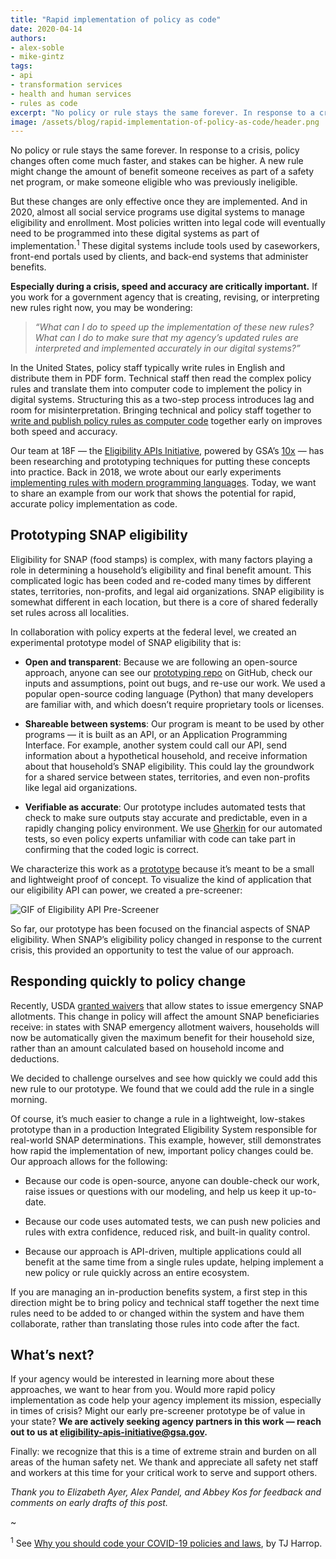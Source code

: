 ```yaml
---
title: "Rapid implementation of policy as code"
date: 2020-04-14
authors:
- alex-soble
- mike-gintz
tags:
- api
- transformation services
- health and human services
- rules as code
excerpt: "No policy or rule stays the same forever. In response to a crisis, policy changes often come much faster, and stakes can be higher."
image: /assets/blog/rapid-implementation-of-policy-as-code/header.png
---
```


No policy or rule stays the same forever. In response to a crisis, policy changes often come much faster, and stakes can be higher. A new rule might change the amount of benefit someone receives as part of a safety net program, or make someone eligible who was previously ineligible.

But these changes are only effective once they are implemented. And in 2020, almost all social service programs use digital systems to manage eligibility and enrollment. Most policies written into legal code will eventually need to be programmed into these digital systems as part of implementation.<sup>1</sup> These digital systems include tools used by caseworkers, front-end portals used by clients, and back-end systems that administer benefits.

**Especially during a crisis, speed and accuracy are critically important.** If you work for a government agency that is creating, revising, or interpreting new rules right now, you may be wondering:

> *“What can I do to speed up the implementation of these new rules? What can I do to make sure that my agency’s updated rules are interpreted and implemented accurately in our digital systems?”*

In the United States, policy staff typically write rules in English and distribute them in PDF form. Technical staff then read the complex policy rules and translate them into computer code to implement the policy in digital systems. Structuring this as a two-step process introduces lag and room for misinterpretation. Bringing technical and policy staff together to [write and publish policy rules as computer code](https://18f.gsa.gov/2018/10/16/exploring-a-new-way-to-make-eligibility-rules-easier-to-implement/) together early on improves both speed and accuracy.

Our team at 18F — the [Eligibility APIs Initiative](https://github.com/18F/eligibility-rules-service/blob/master/README.md), powered by GSA’s [10x](https://10x.gsa.gov/) — has been researching and prototyping techniques for putting these concepts into practice. Back in 2018, we wrote about our early experiments [implementing rules with modern programming languages](https://18f.gsa.gov/2018/10/09/implementing-rules-without-rules-engines/). Today, we want to share an example from our work that shows the potential for rapid, accurate policy implementation as code.

## Prototyping SNAP eligibility

Eligibility for SNAP (food stamps) is complex, with many factors playing a role in determining a household’s eligibility and final benefit amount. This complicated logic has been coded and re-coded many times by different states, territories, non-profits, and legal aid organizations. SNAP eligibility is somewhat different in each location, but there is a core of shared federally set rules across all localities.

In collaboration with policy experts at the federal level, we created an experimental prototype model of SNAP eligibility that is:

* **Open and transparent**: Because we are following an open-source approach, anyone can see our [prototyping repo](https://github.com/18F/snap-api-prototype) on GitHub, check our inputs and assumptions, point out bugs, and re-use our work. We used a popular open-source coding language (Python) that many developers are familiar with, and which doesn’t require proprietary tools or licenses.

* **Shareable between systems**: Our program is meant to be used by other programs — it is built as an API, or an Application Programming Interface. For example, another system could call our API, send information about a hypothetical household, and receive information about that household’s SNAP eligibility. This could lay the groundwork for a shared service between states, territories, and even non-profits like legal aid organizations.

* **Verifiable as accurate**: Our prototype includes automated tests that check to make sure outputs stay accurate and predictable, even in a rapidly changing policy environment. We use [Gherkin](https://docs.behat.org/en/v2.5/guides/1.gherkin.html) for our automated tests, so even policy experts unfamiliar with code can take part in confirming that the coded logic is correct.

We characterize this work as a [prototype](https://18f.gsa.gov/2018/01/30/getting-prepared-to-prototype/) because it’s meant to be a small and lightweight proof of concept. To visualize the kind of application that our eligibility API can power, we created a pre-screener:

![GIF of Eligibility API Pre-Screener]({{site.baseurl}}/assets/blog/rapid-implementation-of-policy-as-code/prescreener-gif.gif)

So far, our prototype has been focused on the financial aspects of SNAP eligibility. When SNAP’s eligibility policy changed in response to the current crisis, this provided an opportunity to test the value of our approach.

## Responding quickly to policy change

Recently, USDA [granted waivers](https://www.fns.usda.gov/disaster/pandemic/snap-emergency-allotments) that allow states to issue emergency SNAP allotments. This change in policy will affect the amount SNAP beneficiaries receive: in states with SNAP emergency allotment waivers, households will now be automatically given the maximum benefit for their household size, rather than an amount calculated based on household income and deductions.

We decided to challenge ourselves and see how quickly we could add this new rule to our prototype. We found that we could add the rule in a single morning.

Of course, it’s much easier to change a rule in a lightweight, low-stakes prototype than in a production Integrated Eligibility System responsible for real-world SNAP determinations. This example, however, still demonstrates how rapid the implementation of new, important policy changes could be. Our approach allows for the following:

* Because our code is open-source, anyone can double-check our work, raise issues or questions with our modeling, and help us keep it up-to-date.

* Because our code uses automated tests, we can push new policies and rules with extra confidence, reduced risk, and built-in quality control.

* Because our approach is API-driven, multiple applications could all benefit at the same time from a single rules update, helping implement a new policy or rule quickly across an entire ecosystem.

If you are managing an in-production benefits system, a first step in this direction might be to bring policy and technical staff together the next time rules need to be added to or changed within the system and have them collaborate, rather than translating those rules into code after the fact.

## What’s next?

If your agency would be interested in learning more about these approaches, we want to hear from you. Would more rapid policy implementation as code help your agency implement its mission, especially in times of crisis? Might our early pre-screener prototype be of value in your state? **We are actively seeking agency partners in this work — reach out to us at [eligibility-apis-initiative@gsa.gov](mailto:eligibility-apis-initiative@gsa.gov).**

Finally: we recognize that this is a time of extreme strain and burden on all areas of the human safety net. We thank and appreciate all safety net staff and workers at this time for your critical work to serve and support others.

*Thank you to Elizabeth Ayer, Alex Pandel, and Abbey Kos for feedback and comments on early drafts of this post.*

~

<sup>1</sup>  See [Why you should code your COVID-19 policies and laws](https://medium.com/@tjharrop/why-you-should-code-your-covid-19-policies-and-laws-ea2d7c423d29), by TJ Harrop.
